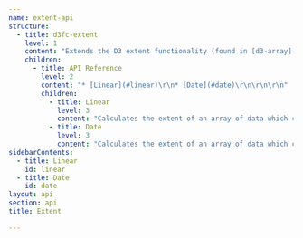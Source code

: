 ```yaml
---
name: extent-api
structure:
  - title: d3fc-extent
    level: 1
    content: "Extends the D3 extent functionality (found in [d3-array](https://github.com/d3/d3-array#extent)) to allow padding, multiple accessors and date support\r\n\r\n"
    children:
      - title: API Reference
        level: 2
        content: "* [Linear](#linear)\r\n* [Date](#date)\r\n\r\n\r\n"
        children:
          - title: Linear
            level: 3
            content: "Calculates the extent of an array of data which can be used to set the range on a scale. Can also optionally pad the data in various ways as described below. Internally makes use of `d3-array`'s [`min`](https://github.com/d3/d3-array#min) and [`max`](https://github.com/d3/d3-array#max) methods.\r\n\r\n```javascript\r\n\r\nimport extentLinear from 'd3fc-extent';\r\n\r\nconst data = [{ x: 1 }, { x: 2 }, { x: 4 }, { x: 8 }, { x: 16 }];\r\n\r\nconst extent = extentLinear()\r\n  .accessors([d => d.x])\r\n  .pad([1, 4])\r\n  .padUnit('domain');\r\n\r\nextent(data);\r\n\r\n// [0, 20]\r\n\r\n```\r\n\r\n<a name=\"linear_padUnit\" href=\"#linear\"></a> fc.**extentLinear**()\r\n\r\nConstructs a new linear extent calculator.\r\n\r\n<a name=\"linear_accessors\" href=\"#linear_accessors\"></a> *linear*.**accessors**([*accessors*])\r\n\r\nIf *accessors* is specified, sets the array of value accessors to the specified array and returns this extent instance. The accessors are applied to each data value before computing the extent. The value returned be the accessors must be a scalar value or an array of scalar values. Defaults to an identity function (i.e. `d => d`).\r\nIf *accessors* is not specified, returns the current array of value accessors, which defaults `[]`.\r\n\r\n<a name=\"linear_pad\" href=\"#linear_pad\"></a> *linear*.**pad**([*values*])\r\n\r\nIf *values* is specified, sets the amount of padding applied to the minimum and maximum values of the extent, to the specified array `[minPad, maxPad]` and returns this extent instance. The unit of these values is set by [padUnit](#linear_padUnit).\r\nIf *values* is not specified, returns the current array of padding values, which defaults `[0, 0]`.\r\n\r\n<a name=\"linear_padUnit\" href=\"#linear_padUnit\"></a> *linear*.**padUnit**([*value*])\r\n\r\nIf *value* is specified, sets the unit of the [pad](#linear_pad) values applied to minimum and maximum values and returns this extent instance. Possible values are -\r\n* 'percent' - the default behavior of applying the values as a percentage of the extent e.g. pad values of `[0.5, 0.5]` would double the calculated extent.\r\n* 'domain' - the padding values specified are applied directly to the calculated extent.\r\nIf *value* is not specified, returns the current array of padding unit, which defaults `percent`.\r\n\r\n<a name=\"linear_symmetricalAbout\" href=\"#linear_symmetricalAbout\"></a> *linear*.**symmetricalAbout**([*value*])\r\n\r\nIf *value* is specified, sets the value around which the extent will be centered around and returns this extent instance. Can also be set to `null` to disable centering. Note this is applied before padding.\r\nIf *value* is not specified, returns the current center value, which defaults `null`.\r\n\r\n<a name=\"linear_include\" href=\"#linear_include\"></a> *linear*.**include**([*values*])\r\n\r\nIf *values* is specified, sets the array of additional values to include within the calculated extent to the specified array and returns this extent instance. This allows for always including an origin (e.g. `[0]`) or specifying a minimum extent to always be displayed (e.g. `[10, 20]`).\r\nNote included values are applied before [symmetricalAbout](#linear_symmetricalAbout).\r\nIf *values* is not specified, returns the current array of included values, which defaults `[]`.\r\n\r"
          - title: Date
            level: 3
            content: "Calculates the extent of an array of data which can be used to set the range on a scale. Can also optionally pad the data in various ways as described below. Equivalent in functionality to [linear](#linear) but for `Date` values.\r\n\r\n```javascript\r\n\r\nimport extentDate from 'd3fc-extent';\r\n\r\nconst data = [{ x: new Date(2016, 0, 1) }, { x: new Date(2016, 0, 11) }];\r\n\r\nconst extent = extentDate()\r\n  .accessors([d => d.x])\r\n  .pad([0, 0.2]);\r\n\r\nextent(data);\r\n\r\n// [ 2016-01-01T00:00:00.000Z, 2016-01-13T00:00:00.000Z ]\r\n\r\n```\r\n\r\n<a name=\"date_padUnit\" href=\"#date\"></a> fc.**extentDate**()\r\n\r\nConstructs a new date extent calculator.\r\n\r\n<a name=\"date_accessors\" href=\"#date_accessors\"></a> *date*.**accessors**([*accessors*])\r\n\r\nIf *accessors* is specified, sets the array of value accessors to the specified array and returns this extent instance. The accessors are applied to each data value before computing the extent. The value returned be the accessors must be a `Date` or an array of `Date`s. Defaults to an identity function (i.e. `d => d`).\r\nIf *accessors* is not specified, returns the current array of value accessors, which defaults `[]`.\r\n\r\n<a name=\"date_pad\" href=\"#date_pad\"></a> *date*.**pad**([*values*])\r\n\r\nIf *values* is specified, sets the amount of padding applied to the minimum and maximum values of the extent, to the specified array `[minPad, maxPad]` and returns this extent instance. The unit of these values is set by [padUnit](#date_padUnit).\r\nIf *values* is not specified, returns the current array of padding values, which defaults `[0, 0]`.\r\n\r\n<a name=\"date_padUnit\" href=\"#date_padUnit\"></a> *date*.**padUnit**([*value*])\r\n\r\nIf *value* is specified, sets the unit of the [pad](#date_pad) values applied to minimum and maximum values and returns this extent instance. Possible values are -\r\n* 'percent' - the default behavior of applying the values as a percentage of the extent e.g. pad values of `[0.5, 0.5]` would double the calculated extent.\r\n* 'domain' - the padding values specified in milliseconds are applied directly to the calculated extent.\r\nIf *value* is not specified, returns the current array of padding unit, which defaults `percent`.\r\n\r\n<a name=\"date_symmetricalAbout\" href=\"#date_symmetricalAbout\"></a> *date*.**symmetricalAbout**([*value*])\r\n\r\nIf *value* is specified, sets the value around which the extent will be centered around and returns this extent instance. Can also be set to `null` to disable centering. Note this is applied before padding.\r\nIf *value* is not specified, returns the current center value, which defaults `null`.\r\n\r\n<a name=\"date_include\" href=\"#date_include\"></a> *date*.**include**([*values*])\r\n\r\nIf *values* is specified, sets the array of additional values to include within the calculated extent to the specified array and returns this extent instance.\r\nIf *values* is not specified, returns the current array of included values, which defaults `[]`.\r\n"
sidebarContents:
  - title: Linear
    id: linear
  - title: Date
    id: date
layout: api
section: api
title: Extent

---
```

